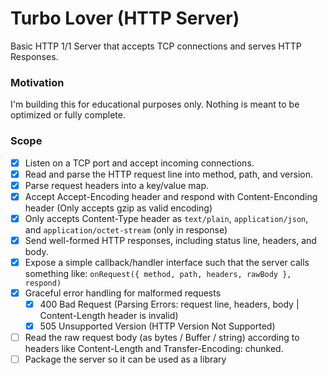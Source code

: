 # Turbo Lover (HTTP Server) 

Basic HTTP 1/1 Server that accepts TCP connections and serves HTTP Responses.

### Motivation

I'm building this for educational purposes only. Nothing is meant to be optimized or fully complete. 

### Scope

- [x] Listen on a TCP port and accept incoming connections.
- [x] Read and parse the HTTP request line into method, path, and version.
- [x] Parse request headers into a key/value map.
- [x] Accept Accept-Encoding header and respond with Content-Enconding header (Only accepts gzip as valid encoding)
- [x] Only accepts Content-Type header as `text/plain`, `application/json`, and `application/octet-stream` (only in response)
- [x] Send well-formed HTTP responses, including status line, headers, and body.
- [x] Expose a simple callback/handler interface such that the server calls something like: `onRequest({ method, path, headers, rawBody }, respond)`
- [x] Graceful error handling for malformed requests
    - [x] 400 Bad Request (Parsing Errors: request line, headers, body | Content-Length header is invalid) 
    - [x] 505 Unsupported Version (HTTP Version Not Supported)
- [ ] Read the raw request body (as bytes / Buffer / string) according to headers like Content-Length and Transfer-Encoding: chunked.
- [ ] Package the server so it can be used as a library
